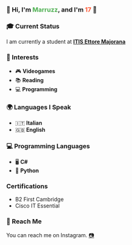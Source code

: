 
### 👤 Hi, I'm **<span style="color:#4CAF50;">Marruzz</span>**, and I'm **<span style="color:#FF5733;">17</span>** 📅

### 🎓 Current Status
I am currently a student at **[ITIS Ettore Majorana](itismajo.it)**

### 🎯 Interests
- 🎮 **Videogames**
- 📚 **Reading**
- 💻 **Programming**

### 🌍 Languages I Speak
- 🇮🇹 **Italian**
- 🇬🇧 **English**

### 💻 Programming Languages
- 🖥️ **C#**
- 🐍 **Python**

### Certifications
- B2 First Cambridge
- Cisco IT Essential

### 📱 Reach Me
You can reach me on Instagram. [📷](https://www.instagram.com/luca.marroni._)


<!---
Marruzz/Marruzz is a ✨ special ✨ repository because its `README.md` (this file) appears on your GitHub profile.
You can click the Preview link to take a look at your changes.
--->
